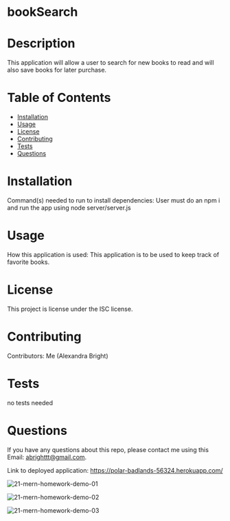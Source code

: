 # bookSearch

# Description
This application will allow a user to search for new books to read and will also save books for later purchase. 

# Table of Contents
* [Installation](#installation)
* [Usage](#usage)
* [License](#license)
* [Contributing](#contributing)
* [Tests](#tests)
* [Questions](#questions)
# Installation
Command(s) needed to run to install dependencies: User must do an npm i and run the app using node server/server.js
# Usage
​How this application is used: This application is to be used to keep track of favorite books.
# License
This project is license under the ISC license.
# Contributing
​Contributors: Me (Alexandra Bright)
# Tests
no tests needed
# Questions
If you have any questions about this repo, please contact me
using this Email: abrighttt@gmail.com.

Link to deployed application:
https://polar-badlands-56324.herokuapp.com/

![21-mern-homework-demo-01](https://user-images.githubusercontent.com/84680936/129495551-51566730-86ee-402e-8312-9a0907d3f986.gif)

![21-mern-homework-demo-02](https://user-images.githubusercontent.com/84680936/129495556-602c36ba-67f2-4440-8544-b31ac3042574.gif)

![21-mern-homework-demo-03](https://user-images.githubusercontent.com/84680936/129495558-2aecf702-91d6-4149-b38c-ac43b5d4d8a2.gif)
